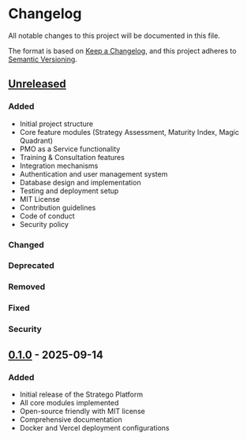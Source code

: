 # Changelog

All notable changes to this project will be documented in this file.

The format is based on [Keep a Changelog](https://keepachangelog.com/en/1.0.0/),
and this project adheres to [Semantic Versioning](https://semver.org/spec/v2.0.0.html).

## [Unreleased]

### Added
- Initial project structure
- Core feature modules (Strategy Assessment, Maturity Index, Magic Quadrant)
- PMO as a Service functionality
- Training & Consultation features
- Integration mechanisms
- Authentication and user management system
- Database design and implementation
- Testing and deployment setup
- MIT License
- Contribution guidelines
- Code of conduct
- Security policy

### Changed

### Deprecated

### Removed

### Fixed

### Security

## [0.1.0] - 2025-09-14

### Added
- Initial release of the Stratego Platform
- All core modules implemented
- Open-source friendly with MIT license
- Comprehensive documentation
- Docker and Vercel deployment configurations

[Unreleased]: https://github.com/foozio/stratego-platform/compare/v0.1.0...HEAD
[0.1.0]: https://github.com/foozio/stratego-platform/releases/tag/v0.1.0